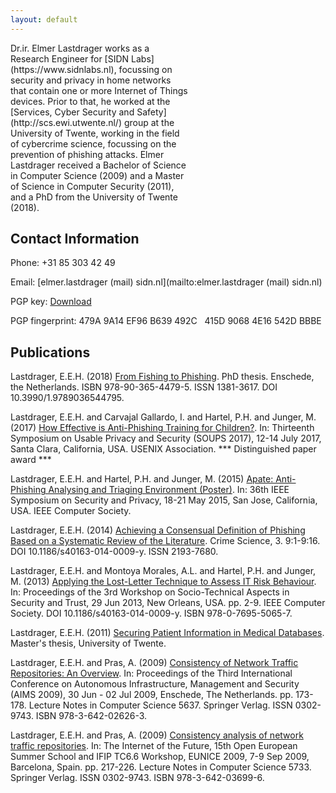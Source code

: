 ```yaml
---
layout: default
---
```


<div style="background-image: url('elmer-website.jpg'); height: 300px; width: 200px; float:right; margin-left: 10px; margin-bottom: 10px; margin-right: 10px; border-radius: 5px;-moz-border-radius: 5px;-webkit-border-radius: 5px;-khtml-border-radius: 5px;"> </div>
Dr.ir. Elmer Lastdrager works as a Research Engineer for [SIDN Labs](https://www.sidnlabs.nl), focussing on security and privacy in home networks that contain one or more Internet of Things devices.
Prior to that, he worked at the [Services, Cyber Security and Safety](http://scs.ewi.utwente.nl/) group at the University of Twente, working in the field of cybercrime science, focussing on the prevention of phishing attacks.
Elmer Lastdrager received a Bachelor of Science in Computer Science (2009) and a Master of Science in Computer Security (2011), and a PhD from the University of Twente (2018).

## Contact Information

Phone:	+31 85 303 42 49

Email:	[elmer.lastdrager (mail) sidn.nl](mailto:elmer.lastdrager (mail) sidn.nl)

PGP key:	[Download](pgpkey.asc)

PGP fingerprint: 479A 9A14 EF96 B639 492C &nbsp; 415D 9068 4E16 542D BBBE

## Publications

Lastdrager, E.E.H. (2018) [From Fishing to Phishing](https://doi.org/10.3990/1.9789036544795).
PhD thesis. Enschede, the Netherlands.
ISBN 978-90-365-4479-5.
ISSN 1381-3617.
DOI 10.3990/1.9789036544795.

Lastdrager, E.E.H. and Carvajal Gallardo, I. and Hartel, P.H. and Junger, M. (2017)
[How Effective is Anti-Phishing Training for Children?](https://www.usenix.org/conference/soups2017/technical-sessions/presentation/lastdrager).
In: Thirteenth Symposium on Usable Privacy and Security (SOUPS 2017), 12-14 July 2017, Santa Clara, California, USA.
USENIX Association. *** Distinguished paper award ***

Lastdrager, E.E.H. and Hartel, P.H. and Junger, M. (2015)
[Apate: Anti-Phishing Analysing and Triaging Environment (Poster)](http://www.ieee-security.org/TC/SP2015/posters/paper_58.pdf).
In: 36th IEEE Symposium on Security and Privacy, 18-21 May 2015, San Jose, California, USA.
IEEE Computer Society.

Lastdrager, E.E.H. (2014) 
[Achieving a Consensual Definition of Phishing Based on a Systematic Review of the Literature](http://www.crimesciencejournal.com/content/3/1/9).
Crime Science, 3. 9:1-9:16.
DOI 10.1186/s40163-014-0009-y.
ISSN 2193-7680.

Lastdrager, E.E.H. and Montoya Morales, A.L. and Hartel, P.H. and Junger, M. (2013)
[Applying the Lost-Letter Technique to Assess IT Risk Behaviour](http://dx.doi.org/10.1109/STAST.2013.15). 
In: Proceedings of the 3rd Workshop on Socio-Technical Aspects in Security and Trust, 29 Jun 2013, New Orleans, USA. pp. 2-9. IEEE Computer Society.
DOI 10.1186/s40163-014-0009-y.
ISBN 978-0-7695-5065-7.

Lastdrager, E.E.H. (2011)
[Securing Patient Information in Medical Databases](http://essay.utwente.nl/61035/1/MSc_E_Lastdrager_DIES_CTIT.pdf).
Master's thesis, University of Twente.

Lastdrager, E.E.H. and Pras, A. (2009)
[Consistency of Network Traffic Repositories: An Overview](http://dx.doi.org/10.1007/978-3-642-02627-0_15).
In: Proceedings of the Third International Conference on Autonomous Infrastructure, Management and Security (AIMS 2009), 30 Jun - 02 Jul 2009, Enschede, The Netherlands. 
pp. 173-178. 
Lecture Notes in Computer Science 5637.
Springer Verlag.
ISSN 0302-9743.
ISBN 978-3-642-02626-3.

Lastdrager, E.E.H. and Pras, A. (2009)
[Consistency analysis of network traffic repositories](http://dx.doi.org/10.1007/978-3-642-03700-9_23).
In: The Internet of the Future, 15th Open European Summer School and IFIP TC6.6 Workshop, EUNICE 2009, 7-9 Sep 2009, Barcelona, Spain. 
pp. 217-226.
Lecture Notes in Computer Science 5733.
Springer Verlag.
ISSN 0302-9743.
ISBN 978-3-642-03699-6.

